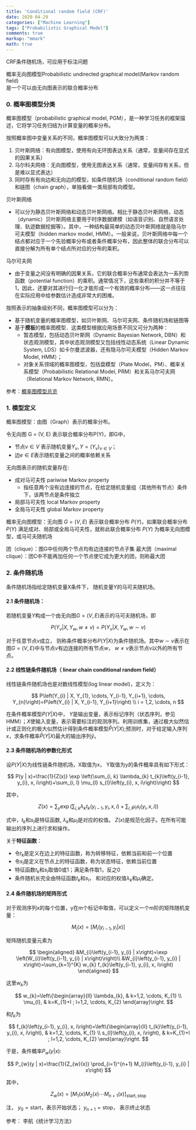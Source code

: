 ```yaml
---
title: 'Conditional random field (CRF)'
date: 2020-04-29
categories: ["Machine Learning"]
tags: ["Probabilistic Graphical Model"]
comments: true
markup: "mmark"
math: true
---
```


CRF条件随机场，可应用于标注问题

概率无向图模型Probabilistic undirected graphical model(Markov random field)  
是一个可以由无向图表示的联合概率分布

### 0. 概率图模型分类
概率图模型（probabilistic graphical model, PGM），是一种学习任务的框架描述，它将学习任务归结为计算变量的概率分布。

按照概率图中变量关系的不同，概率图模型可以大致分为两类：

1. 贝叶斯网络：有向图模型，使用有向无环图表达关系（通常，变量间存在显式的因果关系）
2. 马尔科夫网络：无向图模型，使用无图表达关系（通常，变量间存有关系，但是难以显式表达）
3. 同时存有有向边和无向边的模型，如条件随机场（conditional random field）和链图（chain graph），单独看做一类局部有向模型。


贝叶斯网络
  - 可以分为静态贝叶斯网络和动态贝叶斯网络。相比于静态贝叶斯网络，动态（dynamic）贝叶斯网络主要用于时序数据建模（如语音识别、自然语言处理、轨迹数据挖掘等）。其中，一种结构最简单的动态贝叶斯网络就是隐马尔可夫模型（hidden markov model, HMM）。一般来说，贝叶斯网络中每一个结点都对应于一个先验概率分布或者条件概率分布，因此整体的联合分布可以直接分解为所有单个结点所对应的分布的乘积。

马尔可夫网
  - 由于变量之间没有明确的因果关系，它的联合概率分布通常会表达为一系列势函数（potential function）的乘积。通常情况下，这些乘积的积分并不等于1，因此，还要对其进行归一化才能形成一个有效的概率分布——这一点往往在实际应用中给参数估计造成非常大的困难。

按照表示的抽象级别不同，概率图模型可以分为：
  - 基于随机变量的概率图模型，如贝叶斯网、马尔可夫网、条件随机场和链图等
  - 基于**模板**的概率图模型．这类模型根据应用场景不同又可分为两种：
    - 暂态模型，包括动态贝叶斯网（Dynamic Bayesian Network, DBN）和状态观测模型，其中状态观测模型又包括线性动态系统（Linear Dynamic System, LDS）如卡尔曼滤波器，还有隐马尔可夫模型（Hidden Markov Model, HMM）；
    - 对象关系领域的概率图模型，包括盘模型（Plate Model，PM）、概率关系模型（Probabilistic Relational Model, PRM）和关系马尔可夫网（Relational Markov Network, RMN）。

参考：[概率图模型总览](https://longaspire.github.io/blog/%E6%A6%82%E7%8E%87%E5%9B%BE%E6%A8%A1%E5%9E%8B%E6%80%BB%E8%A7%88/)



### 1. 模型定义
概率图模型：由图（Graph）表示的概率分布。

令无向图 G = (V, E) 表示联合概率分布P(Y)，即G中，
  - 节点$v \in V$ 表示随机变量$Y_{v}, Y=\left(Y_{v}\right)_{v \in V}$；
  - 边$e \in E$表示随机变量之间的概率依赖关系

无向图表示的随机变量存在:
  - 成对马可夫性 pariwise Markov property
      - 指任意两个没有边连接的节点，在给定随机变量组（其他所有节点）条件下，该两节点是条件独立
  - 局部马可夫性 local Markov property
  - 全局马可夫性 global Markov property

概率无向图模型：无向图 $G = (V, E)$ 表示联合概率分布 $P(Y)$，如果联合概率分布 $P(Y)$ 满足成对、局部或全局马可夫性，就称此联合概率分布 $P(Y)$ 为概率无向图模型，或马可夫随机场

团（clique）：图G中任何两个节点均有边连接的节点子集
最大团（maximal clique）：团C中不能再加任何一个节点使它成为更大的团，则称最大团

### 2. 条件随机场

条件随机场指给定随机变量X条件下， 随机变量Y的马可夫随机场。

#### 2.1 条件随机场：  

若随机变量$Y$构成一个由无向图$G = (V, E)$表示的马可夫随机场，即

$$
P\left(Y_{v} | X, Y_{w}, w \neq v\right)=P\left(Y_{v} | X, Y_{w}, w \sim v\right)
$$

对于任意节点$v$成立， 则称条件概率分布$P(Y\vert X)$为条件随机场。其中$w \sim v$表示在图$G = (V, E)$中与节点$v$有边连接的所有节点$w$， $w \neq v$表示节点v以外的所有节点。

#### 2.2 线性链条件随机场（ linear chain conditional random field）

线性链条件随机场也是对数线性模型(log linear model)，定义为：

$$
P\left(Y_{i} | X, Y_{1}, \cdots, Y_{i-1}, Y_{i+1}, \cdots, Y_{n}\right)=P\left(Y_{i} | X, Y_{i-1}, Y_{i+1}\right) \\
i = 1,2, \cdots, n
$$


在条件概率模型$P(Y\vert X)$中， $Y$是输出变量，表示标记序列（状态序列，参见HMM）；$X$使输入变量，表示需要标注的观测序列。利用训练集，通过极大似然估计或正则化的极大似然估计得到条件概率模型$\hat{P}(Y\vert X)$;预测时，对于给定输入序列$x$，求条件概率$\hat{P}(Y\vert X)$最大的输出序列$\hat{y}$。



#### 2.3 条件随机场的参数化形式

设$P(Y\vert X)$为线性链条件随机场，X取值为x， Y取值为y的条件概率具有如下形式：


$$
P(y | x)=\frac{1}{Z(x)} \exp \left(\sum_{i, k} \lambda_{k} t_{k}\left(y_{i-1}, y_{i}, x, i\right)+\sum_{i, l} \mu_{l} s_{l}\left(y_{i}, x, i\right)\right)
$$

其中，

$$
Z(x)=\sum_{y} \exp \left(\sum_{i, k} \lambda_{k} t_{k}\left(y_{i-1}, y_{i}, x, i\right)+\sum_{i, l} \mu_{l} s_{l}\left(y_{i}, x, i\right)\right)
$$


式中，$t_{k}$和$s_{l}$是特征函数, $\lambda_{k}$和$\mu_{l}$是对应的权值。 $Z(x)$是规范化因子。在所有可能输出的序列上进行求和操作。

关于**特征函数**： 
  - 令$t_{k}$是定义在边上的特征函数，称为转移特征，依赖当前和前一个位置
  - 令$s_{l}$是定义在节点上的特征函数，称为状态特征，依赖当前位置
  - 特征函数$t_{k}$和$s_{l}$取值0或1；满足条件取1，反之0
  - 条件随机长完全由特征函数$t_{k}$和$s_{l}$， 和对应的权值$\lambda_{k}$和$\mu_{l}$确定。


#### 2.4 条件随机场的矩阵形式

对于观测序列x的每个位置，y在m个标记中取值，可以定义一个m阶的矩阵随机变量：

$$
M_{i}(x) = [ M_{i}(y_{i-1}, y_{i}|x)]
$$

矩阵随机变量元素为

$$
\begin{aligned}
&M_{i}\left(y_{i-1}, y_{i} | x\right)=\exp \left(W_{i}\left(y_{i-1}, y_{i} | x\right)\right)\\
&W_{i}\left(y_{i-1}, y_{i} | x\right)=\sum_{k=1}^{K} w_{k} f_{k}\left(y_{i-1}, y_{i}, x, i\right)
\end{aligned}
$$


这里$w_k$为

$$
w_{k}=\left\{\begin{array}{ll}
\lambda_{k}, & k=1,2, \cdots, K_{1} \\
\mu_{l}, & k=K_{1}+l ; l=1,2, \cdots, K_{2}
\end{array}\right.
$$


和$f_k$为

$$
f_{k}\left(y_{i-1}, y_{i}, x, i\right)=\left\{\begin{array}{ll}
t_{k}\left(y_{i-1}, y_{i}, x, i\right), & k=1,2, \cdots, K_{1} \\
s_{l}\left(y_{i}, x, i\right), & k=K_{1}+l ; l=1,2, \cdots, K_{2}
\end{array}\right.
$$



于是，条件概率$P_{w}(y \vert x)$:

$$
P_{w}(y | x)=\frac{1}{Z_{w}(x)} \prod_{i=1}^{n+1} M_{i}\left(y_{i-1}, y_{i} | x\right)
$$

其中，

$$
Z_{w}(x)=\left[M_{1}(x) M_{2}(x) \cdots M_{n+1}(x)\right]_{\mathrm{start}, \mathrm{stop}}
$$

注， 
$y_{0} = \mathrm{start}$，表示开始状态； 
$y_{n+1} = \mathrm{stop}$， 表示终止状态


参考： 李航《统计学习方法》